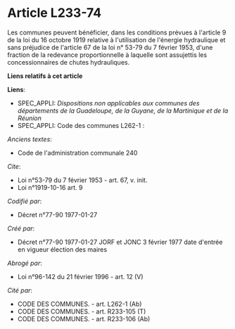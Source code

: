 # Article L233-74

Les communes peuvent bénéficier, dans les conditions prévues à l'article 9 de la loi du 16 octobre 1919 relative à
l'utilisation de l'énergie hydraulique et sans préjudice de l'article 67 de la loi n° 53-79 du 7 février 1953, d'une fraction
de la redevance proportionnelle à laquelle sont assujettis les concessionnaires de chutes hydrauliques.

**Liens relatifs à cet article**

**Liens**:

  - SPEC_APPLI: *Dispositions non applicables aux communes des départements de la Guadeloupe, de la Guyane, de la Martinique et de la Réunion*
  - SPEC_APPLI: Code des communes L262-1 :

_Anciens textes_:

  - Code de l'administration communale 240

_Cite_:

  - Loi n°53-79 du 7 février 1953 - art. 67, v. init.
  - Loi n°1919-10-16 art. 9

_Codifié par_:

  - Décret n°77-90 1977-01-27

_Créé par_:

  - Décret n°77-90 1977-01-27 JORF et JONC 3 février 1977 date d'entrée en vigueur élection des maires

_Abrogé par_:

  - Loi n°96-142 du 21 février 1996 - art. 12 (V)

_Cité par_:

  - CODE DES COMMUNES. - art. L262-1 (Ab)
  - CODE DES COMMUNES. - art. R233-105 (T)
  - CODE DES COMMUNES. - art. R233-106 (Ab)
